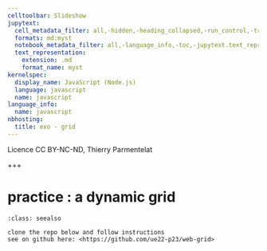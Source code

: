 ```yaml
---
celltoolbar: Slideshow
jupytext:
  cell_metadata_filter: all,-hidden,-heading_collapsed,-run_control,-trusted
  formats: md:myst
  notebook_metadata_filter: all,-language_info,-toc,-jupytext.text_representation.jupytext_version,-jupytext.text_representation.format_version
  text_representation:
    extension: .md
    format_name: myst
kernelspec:
  display_name: JavaScript (Node.js)
  language: javascript
  name: javascript
language_info:
  name: javascript
nbhosting:
  title: exo - grid
---
```


Licence CC BY-NC-ND, Thierry Parmentelat

+++

# practice : a dynamic grid

````{admonition} basic DOM manipulations and event handling
:class: seealso

clone the repo below and follow instructions  
see on github here: <https://github.com/ue22-p23/web-grid>
````
